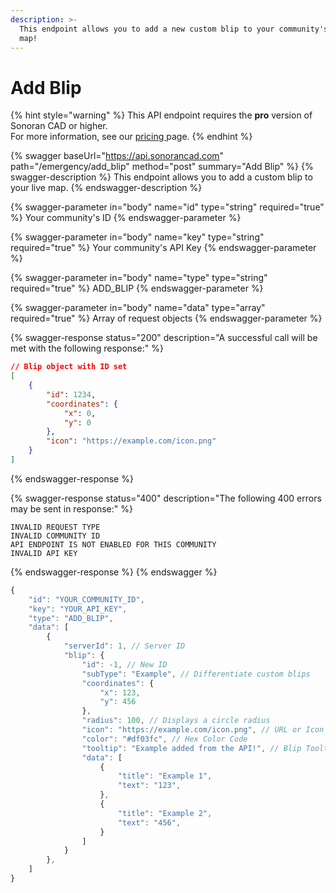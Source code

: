 ```yaml
---
description: >-
  This endpoint allows you to add a new custom blip to your community's live
  map!
---
```


# Add Blip

{% hint style="warning" %}
This API endpoint requires the **pro** version of Sonoran CAD or higher.\
For more information, see our [pricing ](../../../../../pricing/faq/)page.
{% endhint %}

{% swagger baseUrl="https://api.sonorancad.com" path="/emergency/add_blip" method="post" summary="Add Blip" %}
{% swagger-description %}
This endpoint allows you to add a custom blip to your live map.
{% endswagger-description %}

{% swagger-parameter in="body" name="id" type="string" required="true" %}
Your community's ID
{% endswagger-parameter %}

{% swagger-parameter in="body" name="key" type="string" required="true" %}
Your community's API Key
{% endswagger-parameter %}

{% swagger-parameter in="body" name="type" type="string" required="true" %}
ADD_BLIP
{% endswagger-parameter %}

{% swagger-parameter in="body" name="data" type="array" required="true" %}
Array of request objects
{% endswagger-parameter %}

{% swagger-response status="200" description="A successful call will be met with the following response:" %}
```json
// Blip object with ID set
[
    {
        "id": 1234,
        "coordinates": {
            "x": 0,
            "y": 0
        },
        "icon": "https://example.com/icon.png"
    }
]
```
{% endswagger-response %}

{% swagger-response status="400" description="The following 400 errors may be sent in response:" %}
```http
INVALID REQUEST TYPE
INVALID COMMUNITY ID
API ENDPOINT IS NOT ENABLED FOR THIS COMMUNITY
INVALID API KEY
```
{% endswagger-response %}
{% endswagger %}

```javascript
{
    "id": "YOUR_COMMUNITY_ID",
    "key": "YOUR_API_KEY",
    "type": "ADD_BLIP",
    "data": [
        {
            "serverId": 1, // Server ID
            "blip": {
                "id": -1, // New ID
                "subType": "Example", // Differentiate custom blips
                "coordinates": {
                    "x": 123,
                    "y": 456
                },
                "radius": 100, // Displays a circle radius
                "icon": "https://example.com/icon.png", // URL or Icon Name
                "color": "#df03fc", // Hex Color Code
                "tooltip": "Example added from the API!", // Blip Tooltip
                "data": [
                    {
                        "title": "Example 1",
                        "text": "123",
                    },
                    {
                        "title": "Example 2",
                        "text": "456",
                    }
                ]
            }
        },
    ]
}
```
